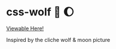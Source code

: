 # css-wolf :wolf: :moon:

[Viewable Here!](https://daviddeejjames.github.io/css-wolf/)

Inspired by the cliche wolf & moon picture


